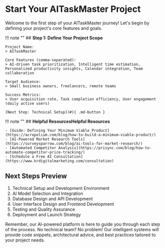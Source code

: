 # **Start Your AITaskMaster Project**
Welcome to the first step of your AITaskMaster journey! Let's begin by defining your project's core features and goals.

!!! note ""
	## **Step 1: Define Your Project Scope**
	
	Project Name: 
	> AITaskMaster
	
	Core Features (comma-separated): 
	> AI-driven task prioritization, Intelligent time estimation, Personalized productivity insights, Calendar integration, Team collaboration
	
	Target Audience: 
	> Small business owners, freelancers, remote teams
	
	Success Metrics: 
	> User acquisition rate, Task completion efficiency, User engagement (daily active users)
	
	[Next Step: Technical Setup](#){ .md-button }

!!! note ""
	## **Helpful ResourcesHelpful Resources**
	
	- [Guide: Defining Your Minimum Viable Product](https://acropolium.com/blog/how-to-build-a-minimum-viable-product/)
	- [AI-Powered Market Research Tools](https://surveysparrow.com/blog/ai-tools-for-market-research/)
	- [Automated Competitor Analysis](https://prisync.com/blog/how-to-automate-competitor-price-tracking/)
	- [Schedule a Free AI Consultation](https://www.krdigitalmarketing.com/consultation)


## **Next Steps Preview**

1. Technical Setup and Development Environment
2. AI Model Selection and Integration
3. Database Design and API Development
4. User Interface Design and Frontend Development
5. Testing and Quality Assurance
6. Deployment and Launch Strategy

Remember, our AI-powered platform is here to guide you through each step of the process. No technical team? No problem! Our intelligent systems will provide code snippets, architectural advice, and best practices tailored to your project needs.
